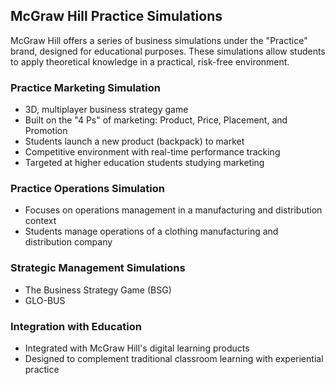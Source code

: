 ## McGraw Hill Practice Simulations

McGraw Hill offers a series of business simulations under the "Practice" brand, designed for educational purposes. These simulations allow students to apply theoretical knowledge in a practical, risk-free environment.

### Practice Marketing Simulation
- 3D, multiplayer business strategy game
- Built on the "4 Ps" of marketing: Product, Price, Placement, and Promotion
- Students launch a new product (backpack) to market
- Competitive environment with real-time performance tracking
- Targeted at higher education students studying marketing

### Practice Operations Simulation
- Focuses on operations management in a manufacturing and distribution context
- Students manage operations of a clothing manufacturing and distribution company

### Strategic Management Simulations
- The Business Strategy Game (BSG)
- GLO-BUS

### Integration with Education
- Integrated with McGraw Hill's digital learning products
- Designed to complement traditional classroom learning with experiential practice

